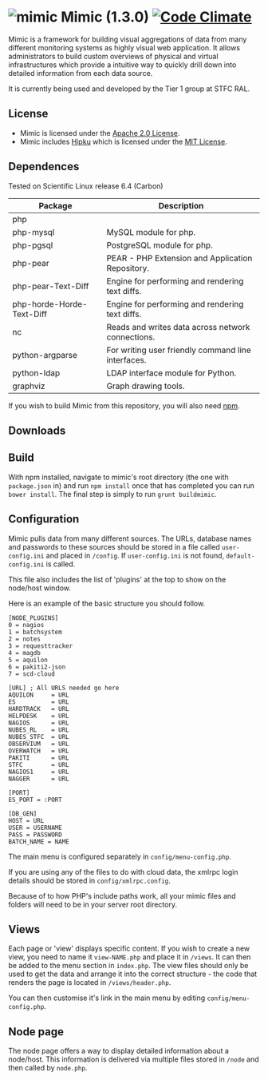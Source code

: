 ![mimic](http://i.imgur.com/fCSbo0m.png)
Mimic (1.3.0) [![Code Climate](https://codeclimate.com/github/stfc/mimic/badges/gpa.svg)](https://codeclimate.com/github/stfc/mimic)
=====
Mimic is a framework for building visual aggregations of data from many different monitoring systems as highly visual web application.
It allows administrators to build custom overviews of physical and virtual infrastructures which provide a intuitive way to quickly drill down into detailed information from each data source.

It is currently being used and developed by the Tier 1 group at STFC RAL.

License
-------

* Mimic is licensed under the [Apache 2.0 License](http://www.apache.org/licenses/LICENSE-2.0).
* Mimic includes [Hipku](http://gabrielmartin.net/projects/hipku/) which is licensed under the [MIT License](https://opensource.org/licenses/MIT).

Dependences
-----------

Tested on Scientific Linux release 6.4 (Carbon)

| Package                               | Description                                         |
| ------------------------------------- | --------------------------------------------------- |
| php                                   |                                                     |
| php-mysql                             | MySQL module for php.                               |
| php-pgsql                             | PostgreSQL module for php.                          |
| php-pear                              | PEAR - PHP Extension and Application Repository.    |
| php-pear-Text-Diff                    | Engine for performing and rendering text diffs.     |
| php-horde-Horde-Text-Diff             | Engine for performing and rendering text diffs.     |
| nc                                    | Reads and writes data across network connections.   |
| python-argparse                       | For writing user friendly command line interfaces.  |
| python-ldap                           | LDAP interface module for Python.                   |
| graphviz                              | Graph drawing tools.                                |

If you wish to build Mimic from this repository, you will also need [npm](https://www.npmjs.com/).

Downloads
-----------


Build
-----------
With npm installed, navigate to mimic's root directory (the one with `package.json` in) and run `npm install` once that has completed you can run `bower install`. The final step is simply to run `grunt buildmimic`.

Configuration
-----------
Mimic pulls data from many different sources. The URLs, database names and passwords to these sources should be stored in a file called `user-config.ini` and placed in `/config`. If `user-config.ini` is not found, `default-config.ini` is called.

This file also includes the list of 'plugins' at the top to show on the node/host window.


Here is an example of the basic structure you should follow.

```
[NODE_PLUGINS]
0 = nagios
1 = batchsystem
2 = notes
3 = requesttracker
4 = magdb
5 = aquilon
6 = pakiti2-json
7 = scd-cloud

[URL] ; All URLS needed go here
AQUILON     = URL
ES          = URL
HARDTRACK   = URL
HELPDESK    = URL
NAGIOS      = URL
NUBES_RL    = URL
NUBES_STFC  = URL
OBSERVIUM   = URL
OVERWATCH   = URL
PAKITI      = URL
STFC        = URL
NAGIOS1     = URL
NAGGER      = URL

[PORT]
ES_PORT = :PORT

[DB_GEN]
HOST = URL
USER = USERNAME
PASS = PASSWORD
BATCH_NAME = NAME
```

The main menu is configured separately in `config/menu-config.php`.

If you are using any of the files to do with cloud data, the xmlrpc login details should be stored in `config/xmlrpc.config`.

Because of to how PHP's include paths work, all your mimic files and folders will need to be in your server root directory. 

Views
---------

Each page or 'view' displays specific content. If you wish to create a new view, you need to name it `view-NAME.php` and place it in `/views`. It can then be added to the menu section in `index.php`. The view files should only be used to get the data and arrange it into the correct structure - the code that renders the page is located in `/views/header.php`.

You can then customise it's link in the main menu by editing `config/menu-config.php`.


Node page
---------

The node page offers a way to display detailed information about a node/host. This information is delivered via multiple files stored in `/node` and then called by `node.php`.
